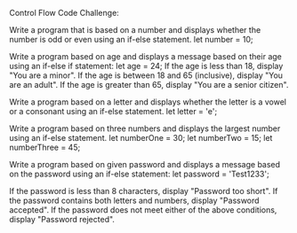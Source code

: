 Control Flow Code Challenge:


Write a program that is based on a number and displays whether the number is odd or even using an if-else statement.
let number = 10;


Write a program based on age and displays a message based on their age using an if-else if statement:
let age = 24;
If the age is less than 18, display "You are a minor".
If the age is between 18 and 65 (inclusive), display "You are an adult".
If the age is greater than 65, display "You are a senior citizen".


Write a program based on a letter and displays whether the letter is a vowel or a consonant using an if-else statement.
let letter = 'e';


Write a program based on three numbers and displays the largest number using an if-else statement.
let numberOne = 30;
let numberTwo = 15;
let numberThree = 45;


Write a program based on given password and displays a message based on the password using an if-else statement:
let password = 'Test1233';

If the password is less than 8 characters, display "Password too short".
If the password contains both letters and numbers, display "Password accepted".
If the password does not meet either of the above conditions, display "Password rejected".